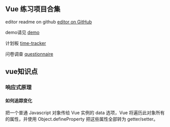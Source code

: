 ## Vue 练习项目合集

editor readme on github [editor on GitHub](https://github.com/wanglei-0707/vue/edit/master/README.md)

demo请见 [demo](https://wanglei-0707.github.io/vue/)

计划板 [time-tracker](https://wanglei-0707.github.io/vue/vue-time-tracker/dist)

问卷调查 [questionnaire](https://wanglei-0707.github.io/vue/questionnaire/dist)


## vue知识点

### 响应式原理
#### 如何追踪变化
把一个普通 Javascript 对象传给 Vue 实例的 data 选项，Vue 将遍历此对象所有的属性，并使用 Object.defineProperty 把这些属性全部转为 getter/setter。
